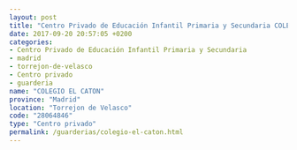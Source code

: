 ```yaml
---
layout: post
title: "Centro Privado de Educación Infantil Primaria y Secundaria COLEGIO EL CATON"
date: 2017-09-20 20:57:05 +0200
categories:
- Centro Privado de Educación Infantil Primaria y Secundaria
- madrid
- torrejon-de-velasco
- Centro privado
- guarderia
name: "COLEGIO EL CATON"
province: "Madrid"
location: "Torrejon de Velasco"
code: "28064846"
type: "Centro privado"
permalink: /guarderias/colegio-el-caton.html
---
```

